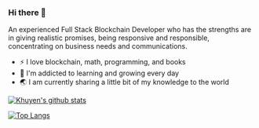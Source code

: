 ### Hi there 👋
An experienced Full Stack Blockchain Developer who has the strengths are in giving realistic promises, being responsive and responsible, concentrating on business needs and communications.

- :zap: I love blockchain, math, programming, and books
- 🌱 I'm addicted to learning and growing every day
- 🌏 I am currently sharing a little bit of my knowledge to the world

[![Khuyen's github stats](https://github-readme-stats.vercel.app/api?username=Gen0106&count_private=true&show_icons=true&theme=radical&hide_rank=false)](https://github.com/anuraghazra/github-readme-stats)

[![Top Langs](https://github-readme-stats.vercel.app/api/top-langs/?username=Gen0106)](https://github.com/anuraghazra/github-readme-stats)
<!--
**Gen0106/Gen0106** is a ✨ _special_ ✨ repository because its `README.md` (this file) appears on your GitHub profile.

Here are some ideas to get you started:

- 🔭 I’m currently working on ...
- 🌱 I’m currently learning ...
- 👯 I’m looking to collaborate on ...
- 🤔 I’m looking for help with ...
- 💬 Ask me about ...
- 📫 How to reach me: ...
- 😄 Pronouns: ...
- ⚡ Fun fact: ...
-->
